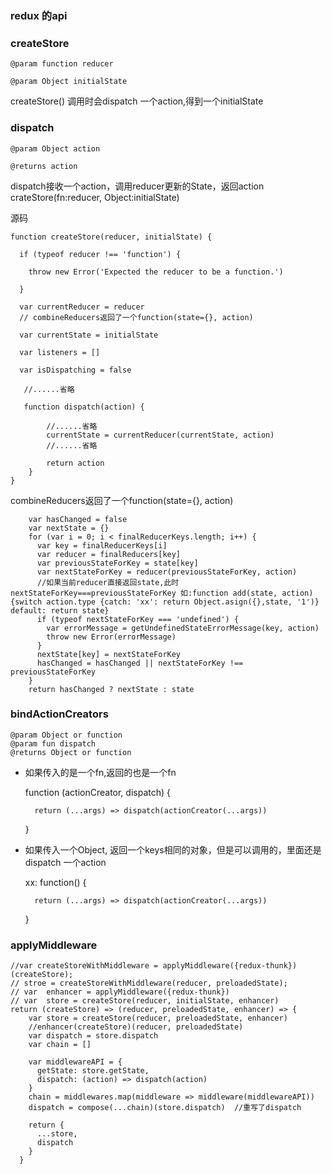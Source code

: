 ### redux 的api

### createStore



    @param function reducer

    @param Object initialState


createStore() 调用时会dispatch 一个action,得到一个initialState


### dispatch


    @param Object action

    @returns action

dispatch接收一个action，调用reducer更新的State，返回action
crateStore(fn:reducer, Object:initialState)

源码


    function createStore(reducer, initialState) {

      if (typeof reducer !== 'function') {

        throw new Error('Expected the reducer to be a function.')

      }

      var currentReducer = reducer
      // combineReducers返回了一个function(state={}, action)

      var currentState = initialState

      var listeners = []

      var isDispatching = false

       //......省略

       function dispatch(action) {

            //......省略
            currentState = currentReducer(currentState, action)
            //......省略

            return action
        }
    }
    
   
combineReducers返回了一个function(state={}, action)
```
    var hasChanged = false
    var nextState = {}
    for (var i = 0; i < finalReducerKeys.length; i++) {
      var key = finalReducerKeys[i]
      var reducer = finalReducers[key]
      var previousStateForKey = state[key]
      var nextStateForKey = reducer(previousStateForKey, action) 
      //如果当前reducer直接返回state,此时 nextStateForKey===previousStateForKey 如:function add(state, action) {switch action.type {catch: 'xx': return Object.asign({},state, '1')} default: return state}
      if (typeof nextStateForKey === 'undefined') {
        var errorMessage = getUndefinedStateErrorMessage(key, action)
        throw new Error(errorMessage)
      }
      nextState[key] = nextStateForKey
      hasChanged = hasChanged || nextStateForKey !== previousStateForKey
    }
    return hasChanged ? nextState : state
```    

### bindActionCreators
    @param Object or function
    @param fun dispatch
    @returns Object or function

* 如果传入的是一个fn,返回的也是一个fn



    function (actionCreator, dispatch) {

        return (...args) => dispatch(actionCreator(...args))

    }

* 如果传入一个Object, 返回一个keys相同的对象，但是可以调用的，里面还是
dispatch 一个action


    xx: function() {

        return (...args) => dispatch(actionCreator(...args))

    }

### applyMiddleware

```
//var createStoreWithMiddleware = applyMiddleware({redux-thunk})(createStore);
// stroe = createStoreWithMiddleware(reducer, preloadedState);
// var  enhancer = applyMiddleware({redux-thunk})
// var  store = createStore(reducer, initialState, enhancer)
return (createStore) => (reducer, preloadedState, enhancer) => {
    var store = createStore(reducer, preloadedState, enhancer)
    //enhancer(createStore)(reducer, preloadedState)
    var dispatch = store.dispatch
    var chain = []

    var middlewareAPI = {
      getState: store.getState,
      dispatch: (action) => dispatch(action)
    }
    chain = middlewares.map(middleware => middleware(middlewareAPI))
    dispatch = compose(...chain)(store.dispatch)  //重写了dispatch

    return {
      ...store,
      dispatch
    }
  }
```
























